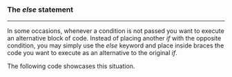 ### The *else* statement
***

In some occasions, whenever a condition is not passed you want to execute an alternative block of code.
Instead of placing another *if* with the opposite condition, you may simply use the *else* keyword and
place inside braces the code you want to execute as an alternative to the original *if*.

The following code showcases this situation.